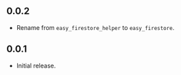 ## 0.0.2

* Rename from `easy_firestore_helper` to `easy_firestore`.


## 0.0.1

* Initial release.
